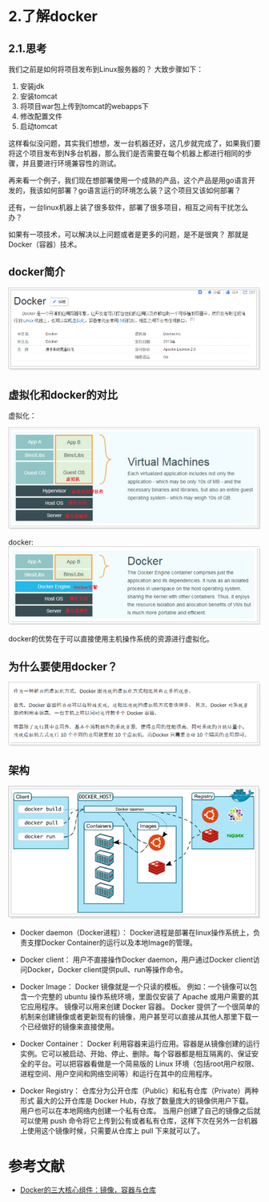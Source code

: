 # 2.了解docker
## 2.1.思考

我们之前是如何将项目发布到Linux服务器的？
大致步骤如下：

1. 安装jdk
2. 安装tomcat
3. 将项目war包上传到tomcat的webapps下
4. 修改配置文件
5. 启动tomcat

这样看似没问题，其实我们想想，发一台机器还好，这几步就完成了，如果我们要将这个项目发布到N多台机器，那么我们是否需要在每个机器上都进行相同的步骤，并且要进行环境兼容性的测试。

再来看一个例子，我们现在想部署使用一个成熟的产品，这个产品是用go语言开发的，我该如何部署？go语言运行的环境怎么装？这个项目又该如何部署？

还有，一台linux机器上装了很多软件，部署了很多项目，相互之间有干扰怎么办？

如果有一项技术，可以解决以上问题或者是更多的问题，是不是很爽？  那就是Docker（容器）技术。

## docker简介
![](docker_简介.png)

## 虚拟化和docker的对比

虚拟化：

![](docker_虚拟机.png)

docker:
![](docker_docker.png)

docker的优势在于可以直接使用主机操作系统的资源进行虚拟化。

## 为什么要使用docker？
![](docker_为什么使用.png)

## 架构

![](docker_架构.png)

- Docker daemon（Docker进程）：
Docker进程是部署在linux操作系统上，负责支撑Docker Container的运行以及本地Image的管理。

- Docker client：
用户不直接操作Docker daemon，用户通过Docker client访问Docker，Docker client提供pull、run等操作命令。

- Docker Image：
Docker 镜像就是一个只读的模板。
例如：一个镜像可以包含一个完整的 ubuntu 操作系统环境，里面仅安装了 Apache 或用户需要的其它应用程序。
镜像可以用来创建 Docker 容器。
Docker 提供了一个很简单的机制来创建镜像或者更新现有的镜像，用户甚至可以直接从其他人那里下载一个已经做好的镜像来直接使用。

- Docker Container：
Docker 利用容器来运行应用。容器是从镜像创建的运行实例。它可以被启动、开始、停止、删除。每个容器都是相互隔离的、保证安全的平台。可以把容器看做是一个简易版的 Linux 环境（包括root用户权限、进程空间、用户空间和网络空间等）和运行在其中的应用程序。

- Docker Registry：
仓库分为公开仓库（Public）和私有仓库（Private）两种形式
最大的公开仓库是 Docker Hub，存放了数量庞大的镜像供用户下载。
用户也可以在本地网络内创建一个私有仓库。
当用户创建了自己的镜像之后就可以使用 push 命令将它上传到公有或者私有仓库，这样下次在另外一台机器上使用这个镜像时候，只需要从仓库上 pull 下来就可以了。

# 参考文献

- [Docker的三大核心组件：镜像，容器与仓库](https://juejin.im/post/5d57c1b5f265da03dc076ba6)

